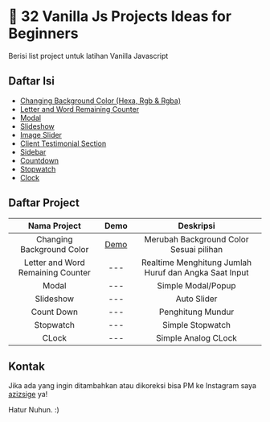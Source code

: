 # :file_folder: 32 Vanilla Js Projects Ideas for Beginners

Berisi list project untuk latihan Vanilla Javascript

## Daftar Isi

- [Changing Background Color (Hexa, Rgb & Rgba)](#changing-background-color)
- [Letter and Word Remaining Counter](#letter-and-word-remaining-counter)
- [Modal](#modal)
- [Slideshow](#slideshow)
- [Image Slider](#image-slider)
- [Client Testimonial Section](#client-testimonial-section)
- [Sidebar](#sidebar)
- [Countdown](#countdown)
- [Stopwatch](#stopwatch)
- [Clock](#clock)

## Daftar Project

| Nama Project | Demo | Deskripsi 
|:---------:|:---:|:-------:|
| Changing Background Color | [Demo](https://azizsige.github.io/vanillajs-projects-ideas) | Merubah Background Color Sesuai pilihan |
| Letter and Word Remaining Counter | --- | Realtime Menghitung Jumlah Huruf dan Angka Saat Input  |
| Modal | --- | Simple Modal/Popup |
| Slideshow | --- | Auto Slider |
| Count Down | --- | Penghitung Mundur |
| Stopwatch | --- | Simple Stopwatch |
| CLock | --- | Simple Analog CLock |


## Kontak

Jika ada yang ingin ditambahkan atau dikoreksi bisa PM ke Instagram saya [azizsige](https://www.instagram.com/azizsige) ya!

Hatur Nuhun. :)

